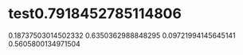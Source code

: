 # test0.7918452785114806
0.18737503014502332
0.6350362988848295
0.09721994145645141
0.5605800134971504
